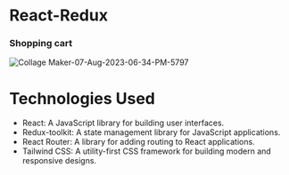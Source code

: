 # React-Redux 
### Shopping cart
![Collage Maker-07-Aug-2023-06-34-PM-5797](https://github.com/JavDaGreat/ShoppingCart/assets/98164907/5760fe20-4152-4e1b-bc6d-6d33c6e79af0)


# Technologies Used
* React: A JavaScript library for building user interfaces.
* Redux-toolkit: A state management library for JavaScript applications.
* React Router: A library for adding routing to React applications.
* Tailwind CSS: A utility-first CSS framework for building modern and responsive designs.

